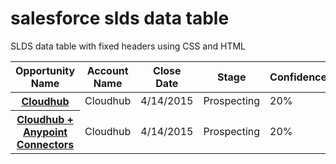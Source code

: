 # salesforce slds data table
SLDS data table with fixed headers using CSS and HTML

<link href="salesforce/blob/master/assets/styles/salesforce-lightning-design-system.min.css" rel="stylesheet" type="text/css">

<div class="slds">

<table class="slds-table slds-table_bordered slds-table_cell-buffer">
  <thead>
    <tr class="slds-text-title_caps">
      <th scope="col">
        <div class="slds-truncate" title="Opportunity Name">Opportunity Name</div>
      </th>
      <th scope="col">
        <div class="slds-truncate" title="Account Name">Account Name</div>
      </th>
      <th scope="col">
        <div class="slds-truncate" title="Close Date">Close Date</div>
      </th>
      <th scope="col">
        <div class="slds-truncate" title="Stage">Stage</div>
      </th>
      <th scope="col">
        <div class="slds-truncate" title="Confidence">Confidence</div>
      </th>
      <th scope="col">
        <div class="slds-truncate" title="Amount">Amount</div>
      </th>
      <th scope="col">
        <div class="slds-truncate" title="Contact">Contact</div>
      </th>
    </tr>
  </thead>
  <tbody>
    <tr>
      <th scope="row" data-label="Opportunity Name">
        <div class="slds-truncate" title="Cloudhub"><a href="javascript:void(0);">Cloudhub</a></div>
      </th>
      <td data-label="Account Name">
        <div class="slds-truncate" title="Cloudhub">Cloudhub</div>
      </td>
      <td data-label="Close Date">
        <div class="slds-truncate" title="4/14/2015">4/14/2015</div>
      </td>
      <td data-label="Prospecting">
        <div class="slds-truncate" title="Prospecting">Prospecting</div>
      </td>
      <td data-label="Confidence">
        <div class="slds-truncate" title="20%">20%</div>
      </td>
      <td data-label="Amount">
        <div class="slds-truncate" title="$25k">$25k</div>
      </td>
      <td data-label="Contact">
        <div class="slds-truncate" title="jrogers@cloudhub.com"><a href="javascript:void(0);">jrogers@cloudhub.com</a></div>
      </td>
    </tr>
    <tr>
      <th scope="row" data-label="Opportunity Name">
        <div class="slds-truncate" title="Cloudhub + Anypoint Connectors"><a href="javascript:void(0);">Cloudhub + Anypoint Connectors</a></div>
      </th>
      <td data-label="Account Name">
        <div class="slds-truncate" title="Cloudhub">Cloudhub</div>
      </td>
      <td data-label="Close Date">
        <div class="slds-truncate" title="4/14/2015">4/14/2015</div>
      </td>
      <td data-label="Prospecting">
        <div class="slds-truncate" title="Prospecting">Prospecting</div>
      </td>
      <td data-label="Confidence">
        <div class="slds-truncate" title="20%">20%</div>
      </td>
      <td data-label="Amount">
        <div class="slds-truncate" title="$25k">$25k</div>
      </td>
      <td data-label="Contact">
        <div class="slds-truncate" title="jrogers@cloudhub.com"><a href="javascript:void(0);">jrogers@cloudhub.com</a></div>
      </td>
    </tr>
  </tbody>
</table>
</div>
